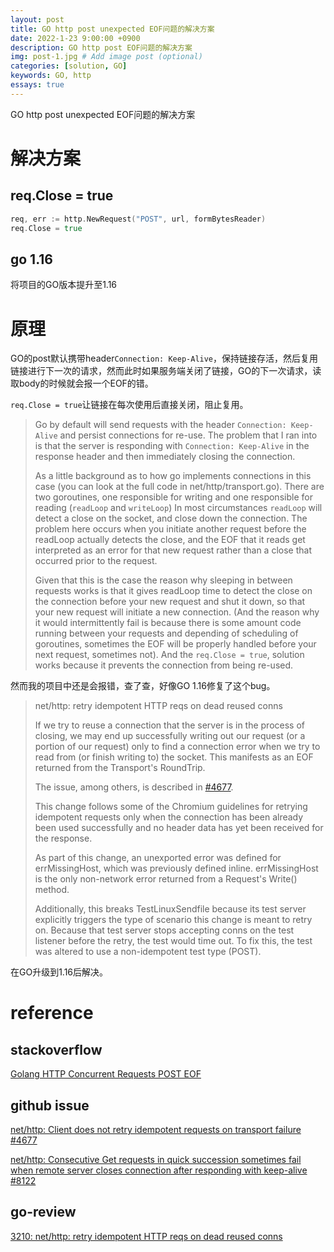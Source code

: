```yaml
---
layout: post
title: GO http post unexpected EOF问题的解决方案
date: 2022-1-23 9:00:00 +0900
description: GO http post EOF问题的解决方案
img: post-1.jpg # Add image post (optional)
categories: [solution, GO]
keywords: GO, http
essays: true  
---
```


GO http post unexpected EOF问题的解决方案

# 解决方案

## req.Close = true

```go
req, err := http.NewRequest("POST", url, formBytesReader)
req.Close = true
```

## go 1.16

将项目的GO版本提升至1.16

# 原理

GO的post默认携带header`Connection: Keep-Alive`，保持链接存活，然后复用链接进行下一次的请求，然而此时如果服务端关闭了链接，GO的下一次请求，读取body的时候就会报一个EOF的错。

`req.Close = true`让链接在每次使用后直接关闭，阻止复用。

>Go by default will send requests with the header `Connection: Keep-Alive` and persist connections for re-use. The problem that I ran into is that the server is responding with `Connection: Keep-Alive` in the response header and then immediately closing the connection.
>
>As a little background as to how go implements connections in this case (you can look at the full code in net/http/transport.go). There are two goroutines, one responsible for writing and one responsible for reading (`readLoop` and `writeLoop`) In most circumstances `readLoop` will detect a close on the socket, and close down the connection. The problem here occurs when you initiate another request before the readLoop actually detects the close, and the EOF that it reads get interpreted as an error for that new request rather than a close that occurred prior to the request.
>
>Given that this is the case the reason why sleeping in between requests works is that it gives readLoop time to detect the close on the connection before your new request and shut it down, so that your new request will initiate a new connection. (And the reason why it would intermittently fail is because there is some amount code running between your requests and depending of scheduling of goroutines, sometimes the EOF will be properly handled before your next request, sometimes not). And the `req.Close = true`, solution works because it prevents the connection from being re-used.

然而我的项目中还是会报错，查了查，好像GO 1.16修复了这个bug。

> net/http: retry idempotent HTTP reqs on dead reused conns 
>
> If we try to reuse a connection that the server is in the process of closing, we may end up successfully writing out our request (or a portion of our request) only to find a connection error when we try to read from (or finish writing to) the socket. This manifests as an EOF returned from the Transport's RoundTrip. 
>
> The issue, among others, is described in [#4677](https://golang.org/issue/4677). 
>
> This change follows some of the Chromium guidelines for retrying idempotent requests only when the connection has been already been used successfully and no header data has yet been received for the response.
>
>  As part of this change, an unexported error was defined for errMissingHost, which was previously defined inline. errMissingHost is the only non-network error returned from a Request's Write() method. 
>
> Additionally, this breaks TestLinuxSendfile because its test server explicitly triggers the type of scenario this change is meant to retry on. Because that test server stops accepting conns on the test listener before the retry, the test would time out. To fix this, the test was altered to use a non-idempotent test type (POST). 

在GO升级到1.16后解决。

# reference

## stackoverflow

[Golang HTTP Concurrent Requests POST EOF](https://stackoverflow.com/questions/28046100/golang-http-concurrent-requests-post-eof)

## github issue

[net/http: Client does not retry idempotent requests on transport failure #4677](https://github.com/golang/go/issues/4677)

[net/http: Consecutive Get requests in quick succession sometimes fail when remote server closes connection after responding with keep-alive #8122](https://github.com/golang/go/issues/8122)

## go-review

[3210: net/http: retry idempotent HTTP reqs on dead reused conns](https://go-review.googlesource.com/c/go/+/3210)